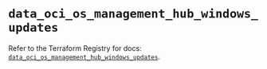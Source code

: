 # `data_oci_os_management_hub_windows_updates`

Refer to the Terraform Registry for docs: [`data_oci_os_management_hub_windows_updates`](https://registry.terraform.io/providers/oracle/oci/6.18.0/docs/data-sources/os_management_hub_windows_updates).
